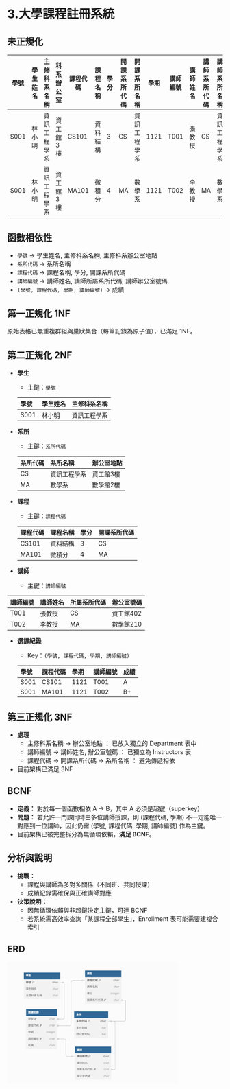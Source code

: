 # 3.大學課程註冊系統

## 未正規化
| 學號   | 學生姓名 | 主修科系名稱 | 科系辦公室 | 課程代碼  | 課程名稱 | 學分 | 開課系所代碼 | 開課系所名稱 | 學期   | 講師編號 | 講師姓名 | 講師系所代碼 | 講師系所名稱 | 講師辦公室  | 成績 |
| ---- | ---- | ------ | ----- | ----- | ---- | -- | ------ | ------ | ---- | ---- | ---- | ------ | ------ | ------ | -- |
| S001 | 林小明  | 資訊工程學系 | 資工館3樓 | CS101 | 資料結構 | 3  | CS     | 資訊工程學系 | 1121 | T001 | 張教授  | CS     | 資訊工程學系 | 資工館402 | A  |
| S001 | 林小明  | 資訊工程學系 | 資工館3樓 | MA101 | 微積分  | 4  | MA     | 數學系    | 1121 | T002 | 李教授  | MA     | 數學系    | 數學館210 | B+ |

## 函數相依性
+ `學號` -> 學生姓名, 主修科系名稱, 主修科系辦公室地點
+ `系所代碼` -> 系所名稱
+ `課程代碼` -> 課程名稱, 學分, 開課系所代碼
+ `講師編號` -> 講師姓名, 講師所屬系所代碼, 講師辦公室號碼
+ `(學號, 課程代碼, 學期, 講師編號)` -> 成績

## 第一正規化 1NF
原始表格已無重複群組與巢狀集合（每筆記錄為原子值），已滿足 1NF。

## 第二正規化 2NF
+ **學生**
    + 主鍵：`學號`

    | 學號   | 學生姓名 | 主修科系名稱 |
    | ---- | ---- | ------ |
    | S001 | 林小明  | 資訊工程學系 |

+ **系所**
    + 主鍵：`系所代碼`

    | 系所代碼 | 系所名稱   | 辦公室地點 |
    | ---- | ------ | ----- |
    | CS   | 資訊工程學系 | 資工館3樓 |
    | MA   | 數學系    | 數學館2樓 |

+ **課程**
    + 主鍵：`課程代碼`

    | 課程代碼  | 課程名稱 | 學分 | 開課系所代碼 |
    | ----- | ---- | -- | ------ |
    | CS101 | 資料結構 | 3  | CS     |
    | MA101 | 微積分  | 4  | MA     |


+ **講師**
    + 主鍵：`講師編號`

| 講師編號 | 講師姓名 | 所屬系所代碼 | 辦公室號碼  |
| ---- | ---- | ------ | ------ |
| T001 | 張教授  | CS     | 資工館402 |
| T002 | 李教授  | MA     | 數學館210 |

+ **選課紀錄**
    + Key：`(學號, 課程代碼, 學期, 講師編號)`

    | 學號   | 課程代碼  | 學期   | 講師編號 | 成績 |
    | ---- | ----- | ---- | ---- | -- |
    | S001 | CS101 | 1121 | T001 | A  |
    | S001 | MA101 | 1121 | T002 | B+ |

## 第三正規化 3NF
+ **處理**
    + 主修科系名稱 -> 辦公室地點 ： 已放入獨立的 Department 表中
    + 講師編號 -> 講師姓名, 辦公室號碼 ： 已獨立為 Instructors 表
    + 課程代碼 -> 開課系所代碼 -> 系所名稱 ： 避免傳遞相依
+ 目前架構已滿足 3NF

## BCNF
+ **定義：**
對於每一個函數相依 A → B，其中 A 必須是超鍵（superkey）
+ **問題：**
若允許一門課同時由多位講師授課，則 (課程代碼, 學期) 不一定能唯一對應到一位講師，因此仍需 (學號, 課程代碼, 學期, 講師編號) 作為主鍵。
+ 目前架構已被完整拆分為無循環依賴，**滿足 BCNF**。

## 分析與說明
+ **挑戰：**
    + 課程與講師為多對多關係（不同班、共同授課）
    + 成績紀錄需確保與正確講師對應
+ **決策說明：**
    + 因無循環依賴與非超鍵決定主鍵，可達 BCNF
    + 若系統需高效率查詢「某課程全部學生」，Enrollment 表可能需要建複合索引

## ERD
<img src="../ERD/Lab-05_3.png" width=400 heigth=500></img>